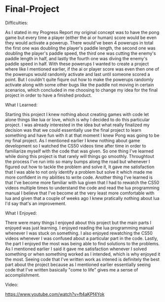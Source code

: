 # Final-Project

Difficulties:

As I stated in my Progress Report my original concept was to have the pong game but every time a player (either the ai or human) score would be even they would activate
a powerup. There would've been 4 powerups in total the first one was doubling the player's paddle length, the second one was doubling the player's paddle speed, the
third one was cutting the enemy's paddle length in half, and lastly the fourth one was diving the enemy's paddle speed in half. With these powerups I wanted to create a 
project where like I mentioned earlier, if the ai or player score was even then one of the powerups would randomly activate and last until someone scored a point.
But I couldn't quite fiqure out how to make the powerups randomly activate along with some other bugs like the paddle not moving in certain scenarios, which concluded in
me choosing to change my idea for the final project in order to have a finished product.

What I Learned:

Starting this project I knew nothing about creating games with code let alone things like lua or love, which is why I decided to do this particular project. I was
already interested in the idea but what really finalized my decision was that we could essentially use the final project to learn something and have fun with it at that 
moment I knew Pong was going to be my final project. As I mentioned earlier I knew nothing about game development so I watched the CS50 videos time after time in order 
to familiarize myself with the code that was given. So one thing I've learned while doing this project is that rarely will things go smoothly. Throughtout the process 
I've run into so many bumps along the road but whenever I figured out how to tackle the problem and solve it, It gave me satisfaction that I was able to not only 
identify a problem but solve it which made me more confident in my abilities to write code. Another thing I've learned is that I've become more familiar with lua given 
that I had to rewatch the CS50 videos multiple times to understand the code and read the lua programming manual I believe that I've become at the very least more 
comfortable with lua and given that a couple of weeks ago I knew pratically nothing about lua I'd say that's an improvement.

What I Enjoyed:

There were many things I enjoyed about this project but the main parts I enjoyed was just learning. I enjoyed reading the lua programming manual whenever I was stuck on 
something. I also enjoyed rewatching the CS50 videos whenever I was confused about a particular part in the code. Lastly, the part I enjoyed the most was being able to 
find solutions to the problems. As I mentioned earlier I said it gave me satisfaction whenever I solved something or when something worked as I intended, which is why 
enjoyed it the most. Seeing code that I've written work as intened is definitely the best part about the project because as I mentioned earlier essentially seeing code 
that I've written basically "come to life" gives me a sense of accomplishment.

Video:

https://www.youtube.com/watch?v=ft4aKPf4Yok
